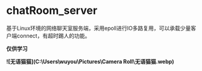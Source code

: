 # chatRoom_server
 基于Linux环境的网络聊天室服务端，采用epoll进行IO多路复用，可以承载少量客户端connect，有超时踢人的功能。

**仅供学习**

**![无语猫猫](C:\Users\wuyou\Pictures\Camera Roll\无语猫猫.webp)**